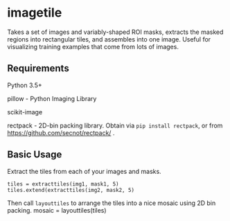 # imagetile
Takes a set of images and variably-shaped ROI masks, extracts the masked regions into rectangular tiles, and assembles into one image.  Useful for visualizing training examples that come from lots of images.

## Requirements
Python 3.5+

pillow - Python Imaging Library

scikit-image

rectpack - 2D-bin packing library.  Obtain via ```pip install rectpack```, or from https://github.com/secnot/rectpack/ . 

## Basic Usage

Extract the tiles from each of your images and masks.
```
tiles = extracttiles(img1, mask1, 5)
tiles.extend(extracttiles(img2, mask2, 5)
```

Then call ```layouttiles``` to arrange the tiles into a nice mosaic using 2D bin packing. 
mosaic = layouttiles(tiles)
